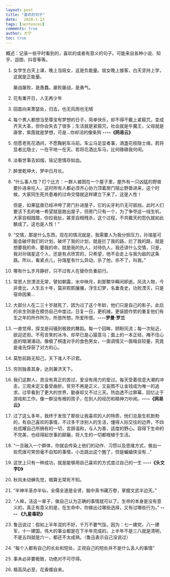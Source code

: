 ```yaml
---
layout: post
title: "喜欢的句子"
date:   2020-1-13
tags: [sentences]
comments: true
author: 大宁
toc: true
---
```


概述：记录一些平时看到的，喜欢的或者有意义的句子。可能来自各种小说、知乎、逗图、抖音等等。

<!-- more -->

1.  女学生白天上课，晚上当妓女，这是负能量。妓女晚上接客，白天坚持上学，这就是正能量。

    屡战屡败，是愚蠢。屡败屡战，是勇气。
2. 花有重开日，人无再少年
3. 回首向来萧瑟处，归去，也无风雨也无晴
4. 每个男人都想当至尊宝有梦想的日子，简单快乐，却不得不戴上紧箍咒，变成齐天大圣，但你会失去了很多；生活就是紧箍咒，社会就是牛魔王，父母就是唐曾，紫霞就是梦想，可是...你却活的像条狗  **----《网易云》**
5. 但愿老死花酒间，不愿鞠躬车马前。车尘马足显者事，酒盏花枝隐士缘。若将显者比隐士，一在平地一在天。若将花酒比车马，比何碌碌我何闲。
6. 淡看世事去如烟，铭记恩情存如血。
7. 醉里乾坤大，梦中日月长。
8. “什么事人性？打个比方：一群人被困在一个屋子里，屋外有一只凶猛的野兽要扑进来吃人，这时所有人都必须齐心协力顶着房门阻止野兽进来，这个时候，大家同生死共患难的过命交情就这样建立下来了。这是人性！
   
   但是，如果猛兽已经冲垮了房门扑进屋子，它的尖牙利爪无可抵挡，此时人们要活下去的唯一希望就是跑出屋子，但房门只有一个，为了争夺这一线生机，大家自相践踏，你拉我扯，甚至自相残杀，这个过程，不共戴天的怨仇就如此酿成了。这也是人性！”
9. “交情，那是什么东西，现在的情况就是，我需要人为我分担压力，孙瑞星可能会破坏我们的计划，破坏了我的计划，就是拦了我的路，拦了我的路，就是想要我的命，要我的命，就是我的仇人，对待仇人，我还讲什么交情，只是，我对孙瑞星这个人，还是有点欣赏的，只希望，他不会走上与我为敌的这条路。所以，看紧点儿，孙瑞星有什么异动，杀了他，杀不了，叫我。”
10. 哪有什么岁月静好，只不过有人在替你负重前行。
11. 常思人世漂流无常，譬如朝露，水中映月，刹那繁华瞬间即逝。风流人物，今非昔比，人生五十年，莫非熙熙攘攘，浮生幻梦，名垂青史，功败湮灭，只是宿命因果...
12. 大部分人在二三十岁就死了，因为过了这个年龄，他们只是自己的影子。此后的余生则是在模仿自己中度过。日复一日，更机械，更装腔作势的重复他们有生之年的所作所为，所思所想，所爱所恨。**----罗曼·罗兰**
13. 一直觉得，探戈是闷骚到极致的舞蹈。每一个回眸，顾盼风流；每一次贴近，欲迎还拒。不苟言笑的冰冷，却早已是心猿意马；面上的一本正经，掩不住心底的暗潮涌动。像极了棋逢对手的食色男女，一面调情又一面暗自较量，究竟是谁先俘获了对方的心。
14. 莫愁前路无知己，天下谁人不识君。
15. 穷则独善其身，达则兼济天下。
16. 我们这群人，苦没有真正的苦过，爱没有用力的爱过。每天受着信息大潮的冲击，三观未定又备受曲折。贫穷不再是正义，又妄图不让金钱成为唯一的追求。过早看到了更大的世界，勤奋却又不过三天。热血透不过屏幕，回忆止于游戏和工作。像一群没有根的孩子，在别人的经历和精神力吵闹。**----《网易云》**
17. 过了这么多年，我终于发现了那些让我喜欢的人的特质，他们总是生机勃勃的，有自己喜欢的事情，不过多干涉别人的生活，懂得人际交往的边界，不四处炫耀自己所拥有的一切，言辞温和，与人为善，适度的野心。容得下生命的不完美，也经得起世事的颠簸，将人生的一切都根植于生活。
18. “一旦融入一个群体，你就会传染上他们的动作、习惯以及思维方式，做出一些荒唐可笑但毫不自知的事情，小丑跳出这个圈了，但是蝙蝠侠没有...”
19. 这世上只有一种成功，就是能够用自己喜欢的方式度过自己的一生 **----《头文字D》**
20. 秋风未动蝉先觉，暗算无常死不知。
21. “半神半圣亦半仙，全儒全道是全贤，脑中真书藏万卷，掌握文武半边天。”
22. “人嘛，活这一辈子，做自己认为正确的事情就可以了。生命的本身是没有意义的，真正有意义的是，在生命中，你做出过哪些选择，又有过哪些行为。” **---- 《九星毒奶》**
23. 鲁迅说过：假如上半年混的不好，千万不要气馁。因为：七一建党，八一建军，十一建国，伟大的事业都是在下半年完成的。上半年不是三八就是清明，不是五四就是六一，都还不太成熟。（鲁迅表示自己没说过）
24. “每个人都有自己的长处和短处，正视自己的短处并不是什么丢人的事情”
25. 事未必非要极致，功绝对不可尽得。
26. 梧高凤必至，花香蝶自来。